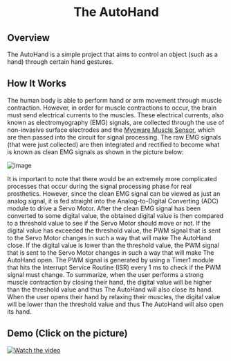 <h1 align="center">The AutoHand</h1>

## Overview
The AutoHand is a simple project that aims to control an object (such as a hand) through certain hand gestures.

## How It Works
The human body is able to perform hand or arm movement through muscle contraction. However, in order for muscle contractions to occur, the brain must send electrical currents to the muscles. These electrical currents, also known as electromyography (EMG) signals, are collected through the use of non-invasive surface electrodes and the [Myoware Muscle Sensor](https://www.sparkfun.com/products/13723), which are then passed into the circuit for signal processing. The raw EMG signals (that were just collected) are then integrated and rectified to become what is known as clean EMG signals as shown in the picture below:

![image](https://user-images.githubusercontent.com/43451217/162605205-72c7aacb-7e2a-4670-b18b-c5f261b5748f.png)

It is important to note that there would be an extremely more complicated processes that occur during the signal processing phase for real prosthetics. However, since the clean EMG signal can be viewed as just an analog signal, it is fed straight into the Analog-to-Digital Converting (ADC) module to drive a Servo Motor. After the clean EMG signal has been converted to some digital value, the obtained digital value is then compared to a threshold value to see if the Servo Motor should move or not. If the digital value has exceeded the threshold value, the PWM signal that is sent to the Servo Motor changes in such a way that will make The AutoHand close. If the digital value is lower than the threshold value, the PWM signal that is sent to the Servo Motor changes in such a way that will make The AutoHand open. The PWM signal is generated by using a Timer1 module that hits the Interrupt Service Routine (ISR) every 1 ms to check if the PWM signal must change.
To summarize, when the user performs a strong muscle contraction by closing their hand, the digital value will be higher than the threshold value and thus The AutoHand will also close its hand. When the user opens their hand by relaxing their muscles, the digital value will be lower than the threshold value and thus The AutoHand will also open its hand.

## Demo (Click on the picture)
[![Watch the video](https://i.imgur.com/pM33V2b.jpg)](https://streamable.com/7yaom2)
